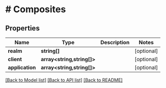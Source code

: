 # # Composites

## Properties

Name | Type | Description | Notes
------------ | ------------- | ------------- | -------------
**realm** | **string[]** |  | [optional]
**client** | **array<string,string[]>** |  | [optional]
**application** | **array<string,string[]>** |  | [optional]

[[Back to Model list]](../../README.md#models) [[Back to API list]](../../README.md#endpoints) [[Back to README]](../../README.md)
